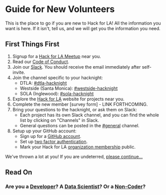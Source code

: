 # Guide for New Volunteers
This is the place to go if you are new to Hack for LA!  All the information you want is here. If it isn't, tell us, and we will get you the information you need.


## First Things First
1. Signup for a [Hack for LA Meetup](https://www.meetup.com/hackforla/events) near you. 
2. Read our [Code of Conduct](https://www.hackforla.org/conduct).
3. Join our [Slack](https://www.hackforla.org/slack/). You should receive the email immediately after self-invite.
4. Join the channel specific to your hacknight:
   - DTLA: [#dtla-hacknight](https://hackforla.slack.com/archives/C7X7A449Y)
   - Westside (Santa Monica): [#westside-hacknight](https://hackforla.slack.com/archives/CJTKYEHCZ)
   - SOLA (Inglewood): [#sola-hacknight](https://hackforla.slack.com/archives/CJTKYEHCZ)
5. Explore the [Hack for LA](https://www.hackforla.org/) website for projects near you.
6. Complete the new member [survey form] - LINK FORTHCOMING. 
6. Bring your questions to the hacknight, or ask them on Slack:  
   - Each project has its own Slack channel, and you can find the whole list by clicking on "Channels" in Slack.
   - General questions can be posted in the [#general](https://hackforla.slack.com/archives/C04502L0P) channel.
7. Setup up your GitHub account:
   - Sign up for a [GitHub account](https://www.github.com/signup).
   - Set up [two factor authentication](https://www.github.com/hackforla/governance#20_).
   - Mark your Hack for LA [organization membership](https://help.github.com/en/articles/publicizing-or-hiding-organization-membership#changing-the-visibility-of-your-organization-membership) public.
   
We've thrown a lot at you! If you are undeterred, [please continue...](https://github.com/hackforla/getting-started/blob/master/still-interested.md)

## Read On

### Are you a [Developer](https://github.com/hackforla/getting-started/blob/master/developer-or-datascientist.md)? A [Data Scientist](https://github.com/hackforla/getting-started/blob/master/developer-or-datascientist.md)? Or a [Non-Coder](https://github.com/hackforla/getting-started/blob/master/non-coder.md)?

